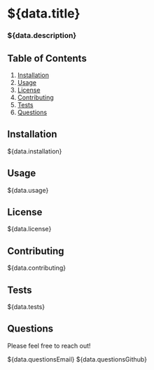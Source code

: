 # ${data.title}

### ${data.description}

## Table of Contents

1. [Installation](#installation)
2. [Usage](#usage)
3. [License](#license)
4. [Contributing](#contributing)
5. [Tests](#tests)
6. [Questions](#questions)

## Installation

${data.installation}

## Usage

${data.usage}

## License

${data.license}

## Contributing

${data.contributing}

## Tests

${data.tests}

## Questions

Please feel free to reach out!

${data.questionsEmail}
${data.questionsGithub}


